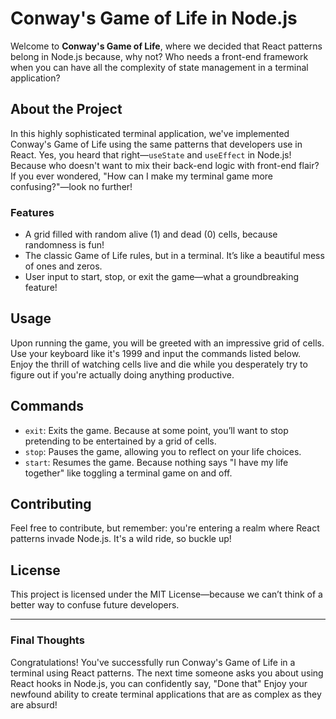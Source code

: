 # Conway's Game of Life in Node.js

Welcome to **Conway's Game of Life**, where we decided that React patterns belong in Node.js because, why not? Who needs a front-end framework when you can have all the complexity of state management in a terminal application? 

## About the Project

In this highly sophisticated terminal application, we've implemented Conway's Game of Life using the same patterns that developers use in React. Yes, you heard that right—`useState` and `useEffect` in Node.js! Because who doesn't want to mix their back-end logic with front-end flair? If you ever wondered, "How can I make my terminal game more confusing?"—look no further!

### Features

- A grid filled with random alive (1) and dead (0) cells, because randomness is fun!
- The classic Game of Life rules, but in a terminal. It’s like a beautiful mess of ones and zeros.
- User input to start, stop, or exit the game—what a groundbreaking feature!

## Usage

Upon running the game, you will be greeted with an impressive grid of cells. Use your keyboard like it's 1999 and input the commands listed below. Enjoy the thrill of watching cells live and die while you desperately try to figure out if you're actually doing anything productive.

## Commands

- `exit`: Exits the game. Because at some point, you’ll want to stop pretending to be entertained by a grid of cells.
- `stop`: Pauses the game, allowing you to reflect on your life choices.
- `start`: Resumes the game. Because nothing says "I have my life together" like toggling a terminal game on and off.

## Contributing

Feel free to contribute, but remember: you're entering a realm where React patterns invade Node.js. It's a wild ride, so buckle up! 

## License

This project is licensed under the MIT License—because we can’t think of a better way to confuse future developers.

---

### Final Thoughts

Congratulations! You've successfully run Conway's Game of Life in a terminal using React patterns. The next time someone asks you about using React hooks in Node.js, you can confidently say, "Done that" Enjoy your newfound ability to create terminal applications that are as complex as they are absurd!
